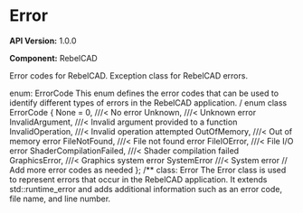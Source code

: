 # Error

**API Version:** 1.0.0

**Component:** RebelCAD

Error codes for RebelCAD. Exception class for RebelCAD errors.

enum: ErrorCode
This enum defines the error codes that can be used to identify
different types of errors in the RebelCAD application.
/
enum class ErrorCode {
    None = 0,                 ///< No error
    Unknown,                  ///< Unknown error
    InvalidArgument,          ///< Invalid argument provided to a function
    InvalidOperation,         ///< Invalid operation attempted
    OutOfMemory,              ///< Out of memory error
    FileNotFound,             ///< File not found error
    FileIOError,              ///< File I/O error
    ShaderCompilationFailed,  ///< Shader compilation failed
    GraphicsError,            ///< Graphics system error
    SystemError               ///< System error
    // Add more error codes as needed
};
/**
class: Error
The Error class is used to represent errors that occur in the RebelCAD
application. It extends std::runtime_error and adds additional information
such as an error code, file name, and line number.

